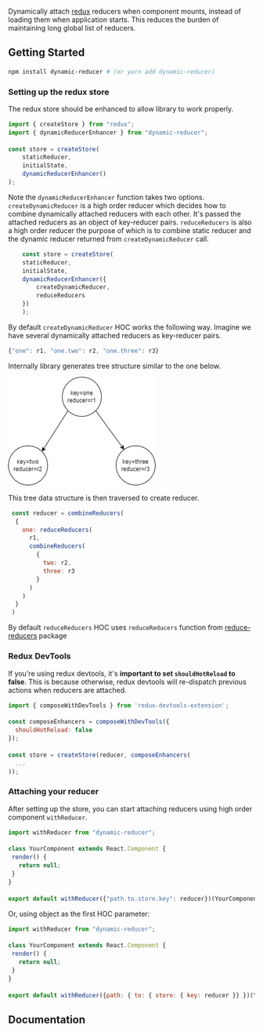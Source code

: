 Dynamically attach [redux](https://redux.js.org/) reducers when component mounts, instead of loading them when application starts. This reduces the burden of maintaining long global list of reducers. 

## Getting Started
```bash
npm install dynamic-reducer # (or yarn add dynamic-reducer)
```

### Setting up the redux store
The redux store should be enhanced to allow library to work properly.
```js
import { createStore } from "redux";
import { dynamicReducerEnhancer } from "dynamic-reducer";

const store = createStore(
    staticReducer,
    initialState,
    dynamicReducerEnhancer()
);

```

Note the `dynamicReducerEnhancer` function takes two options. `createDynamicReducer` is a high order reducer which decides how to combine dynamically attached reducers with each other. It's passed the attached reducers as an object of key-reducer pairs. `reduceReducers` is also a high order reducer the purpose of which is to combine static reducer and the dynamic reducer returned from `createDynamicReducer` call.

```js
    const store = createStore(
    staticReducer,
    initialState,
    dynamicReducerEnhancer({
        createDynamicReducer,
        reduceReducers
    })
    );
```

By default `createDynamicReducer` HOC works the following way.
Imagine we have several dynamically attached reducers as key-reducer pairs.

```js
{"one": r1, "one.two": r2, "one.three": r3}
```
Internally library generates tree structure similar to the one below.

![alt text](https://github.com/dorzhevsky/dynamicReducer/blob/master/img/sample.png)

This tree data structure is then traversed to create reducer.

```js
 const reducer = combineReducers(
  {
    one: reduceReducers(
      r1,
      combineReducers(
        {
          two: r2,
          three: r3
        }
      )
    )
  }
 )
```

By default `reduceReducers` HOC uses `reduceReducers` function from [reduce-reducers](https://www.npmjs.com/package/reduce-reducers) package

### Redux DevTools
If you're using redux devtools, it's **important to set `shouldHotReload` to false**.  This is because otherwise, redux devtools will re-dispatch previous actions when reducers are attached.


```js
import { composeWithDevTools } from 'redux-devtools-extension';

const composeEnhancers = composeWithDevTools({
  shouldHotReload: false
});

const store = createStore(reducer, composeEnhancers(
  ...
));
```

### Attaching your reducer
After setting up the store, you can start attaching reducers using high order component `withReducer`.
```js
import withReducer from "dynamic-reducer";

class YourComponent extends React.Component {
 render() {
   return null;
 }
}

export default withReducer({"path.to.store.key": reducer})(YourComponent)

```

Or, using object as the first HOC parameter:
```js
import withReducer from "dynamic-reducer";

class YourComponent extends React.Component {
 render() {
   return null;
 }
}

export default withReducer({path: { to: { store: { key: reducer }} })(YourComponent)

```

## Documentation